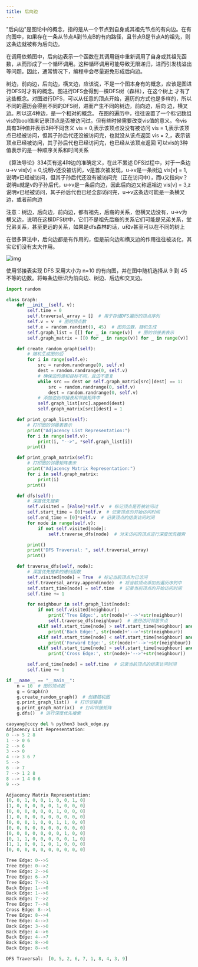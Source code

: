 ```yaml
---
title: 后向边
---
```


"后向边"是图论中的概念，指的是从一个节点到自身或其祖先节点的有向边。在有向图中，如果存在一条从节点A到节点B的有向路径，且节点B是节点A的祖先，则这条边就被称为后向边。

在调用依赖图中，后向边表示一个函数在其调用链中重新调用了自身或其祖先函数，从而形成了一个循环调用。这种循环调用可能导致无限递归，进而引发栈溢出等问题。因此，通常情况下，编程中会尽量避免形成后向边。



树边，前向边，后向边，横叉边，应该说，不是一个图本身有的概念，应该是图进行DFS时才有的概念。图进行DFS会得到一棵DFS树（森林），在这个树上 才有了这些概念。对图进行DFS，可以从任意的顶点开始，遍历的方式也是多样的，所以不同的遍历会得到不同的DFS树，进而产生不同的树边，前向边，后向 边，横叉边。所以这4种边，是一个相对的概念。
在图的遍历中，往往设置了一个标记数组vis的bool值来记录顶点是否被访问过。但有些时候需要改变vis值的意义。令vis具有3种值并表示3种不同含义
vis = 0,表示该顶点没没有被访问
vis = 1,表示该顶点已经被访问，但其子孙后代还没被访问完，也就没从该点返回
vis = 2,，表示该顶点已经被访问，其子孙后代也已经访问完，也已经从该顶点返回
可以vis的3种值表示的是一种顺序关系和时间关系

《算法导论》334页有这4种边的准确定义，在此不累述
DFS过程中，对于一条边u->v
vis[v] = 0,说明v还没被访问，v是首次被发现，u->v是一条树边
vis[v] = 1,说明v已经被访问，但其子孙后代还没有被访问完（正在访问中），而u又指向v？说明u就是v的子孙后代，u->v是一条后向边，因此后向边又称返祖边
vis[v] = 3,z说明v已经被访问，其子孙后代也已经全部访问完，u->v这条边可能是一条横叉边，或者前向边

注意：树边，后向边，前向边，都有祖先，后裔的关系，但横叉边没有，u->v为横叉边，说明在这棵DFS树中，它们不是祖先后裔的关系它们可能是兄弟关系，堂兄弟关系，甚至更远的关系，如果是dfs森林的话，u和v甚至可以在不同的树上

在很多算法中，后向边都是有作用的，但是前向边和横叉边的作用往往被淡化，其实它们没有太大作用。

![img](https://mielgo-markdown.oss-cn-chengdu.aliyuncs.com/349fe4f80b34edde2eb223cd17eb21c1.png)



使用邻接表实现 DFS 采用大小为 n=10 的有向图，并在图中随机选择从 9 到 45 不等的边数。将每条边标识为前向边、树边、后边和交叉边。

```py
import random

class Graph:
    def __init__(self, v):
        self.time = 0
        self.traversal_array = []  # 用于存储DFS遍历的顶点序列
        self.v = v  # 图的顶点数
        self.e = random.randint(9, 45)  # 图的边数，随机生成
        self.graph_list = [[] for _ in range(v)]  # 图的邻接表表示
        self.graph_matrix = [[0 for _ in range(v)] for _ in range(v)]  # 图的邻接矩阵表示

    def create_random_graph(self):
        # 随机生成图的边
        for i in range(self.e):
            src = random.randrange(0, self.v)
            dest = random.randrange(0, self.v)
            # 确保边的源和目标不同，且边不重复
            while src == dest or self.graph_matrix[src][dest] == 1:
                src = random.randrange(0, self.v)
                dest = random.randrange(0, self.v)
            # 添加边到邻接表和邻接矩阵中
            self.graph_list[src].append(dest)
            self.graph_matrix[src][dest] = 1

    def print_graph_list(self):
        # 打印图的邻接表表示
        print("Adjacency List Representation:")
        for i in range(self.v):
            print(i, "-->", *self.graph_list[i])
        print()

    def print_graph_matrix(self):
        # 打印图的邻接矩阵表示
        print("Adjacency Matrix Representation:")
        for i in self.graph_matrix:
            print(i)
        print()

    def dfs(self):
        # 深度优先搜索
        self.visited = [False]*self.v  # 标记顶点是否被访问过
        self.start_time = [0]*self.v  # 记录顶点的开始访问时间
        self.end_time = [0]*self.v  # 记录顶点的结束访问时间
        for node in range(self.v):
            if not self.visited[node]:
                self.traverse_dfs(node)  # 对未访问的顶点进行深度优先搜索

        print()
        print("DFS Traversal: ", self.traversal_array)
        print()

    def traverse_dfs(self, node):
        # 深度优先搜索的递归函数
        self.visited[node] = True  # 标记当前顶点为已访问
        self.traversal_array.append(node)  # 将当前顶点添加到遍历序列中
        self.start_time[node] = self.time  # 记录当前顶点的开始访问时间
        self.time += 1

        for neighbour in self.graph_list[node]:
            if not self.visited[neighbour]:
                print('Tree Edge:', str(node)+'-->'+str(neighbour))
                self.traverse_dfs(neighbour)  # 递归访问邻居节点
            elif self.start_time[node] > self.start_time[neighbour] and self.end_time[neighbour] == 0:
                print('Back Edge:', str(node)+'-->'+str(neighbour))
            elif self.start_time[node] < self.start_time[neighbour] and self.end_time[neighbour] == 0:
                print('Forward Edge:', str(node)+'-->'+str(neighbour))
            elif self.start_time[node] > self.start_time[neighbour] and self.end_time[node] < self.end_time[neighbour]:
                print('Cross Edge:', str(node)+'-->'+str(neighbour))

        self.end_time[node] = self.time  # 记录当前顶点的结束访问时间
        self.time += 1

if __name__ == "__main__":
    n = 10  # 图的顶点数
    g = Graph(n)
    g.create_random_graph()  # 创建随机图
    g.print_graph_list()  # 打印邻接表
    g.print_graph_matrix()  # 打印邻接矩阵
    g.dfs()  # 进行深度优先搜索
```



```py
caoyang@cccy del % python3 back_edge.py
Adjacency List Representation:
0 --> 5 2 8
1 --> 0 6
2 --> 6
3 --> 0
4 --> 3 6 7
5 -->
6 --> 7
7 --> 1 2 8
8 --> 1 4 0 6
9 -->

Adjacency Matrix Representation:
[0, 0, 1, 0, 0, 1, 0, 0, 1, 0]
[1, 0, 0, 0, 0, 0, 1, 0, 0, 0]
[0, 0, 0, 0, 0, 0, 1, 0, 0, 0]
[1, 0, 0, 0, 0, 0, 0, 0, 0, 0]
[0, 0, 0, 1, 0, 0, 1, 1, 0, 0]
[0, 0, 0, 0, 0, 0, 0, 0, 0, 0]
[0, 0, 0, 0, 0, 0, 0, 1, 0, 0]
[0, 1, 1, 0, 0, 0, 0, 0, 1, 0]
[1, 1, 0, 0, 1, 0, 1, 0, 0, 0]
[0, 0, 0, 0, 0, 0, 0, 0, 0, 0]

Tree Edge: 0-->5
Tree Edge: 0-->2
Tree Edge: 2-->6
Tree Edge: 6-->7
Tree Edge: 7-->1
Back Edge: 1-->0
Back Edge: 1-->6
Back Edge: 7-->2
Tree Edge: 7-->8
Cross Edge: 8-->1
Tree Edge: 8-->4
Tree Edge: 4-->3
Back Edge: 3-->0
Back Edge: 4-->6
Back Edge: 4-->7
Back Edge: 8-->0
Back Edge: 8-->6

DFS Traversal:  [0, 5, 2, 6, 7, 1, 8, 4, 3, 9]
```

